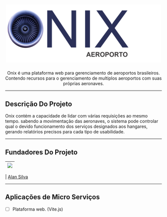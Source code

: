 <h1 align="center">
  <img src="./onix.png" alt="onix" title="Imagem de logo do onix" width="500" />
</h1>

<p align="center">Onix é uma plataforma web para gerenciamento de aeroportos brasileiros. Contendo recursos para o gerenciamento de multiplos aeroportos com suas próprias aeronaves.</p>

<hr>

## Descrição Do Projeto

Onix contém a capacidade de lidar com várias requisições ao mesmo tempo. sabendo a movimentação das aeronaves, o sistema pode controlar qual o devido funcionamento dos serviços designados aos hangares, gerando relatórios precisos para cada tipo de usabilidade.

<hr>

## Fundadores Do Projeto

| [<img src="https://avatars3.githubusercontent.com/u/123318858?s=460&v=4" width="75px;"/>](https://github.com/alansilvacode) |
| :------------------------------------------------------------------------------------------------------------------------: |

| [Alan Silva](https://github.com/alansilvacode)

<hr>

## Aplicações de Micro Serviços

- [ ] Plataforma web. (Vite.js)
